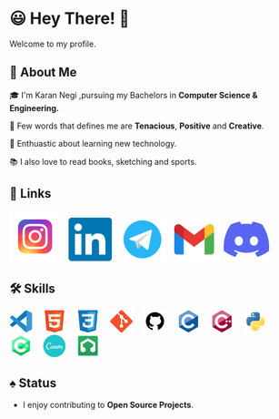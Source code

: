 # 😃 Hey There! 👋

Welcome to my profile. 

## 🚀 About Me
🎓  I'm Karan Negi ,pursuing my Bachelors in **Computer Science & Engineering.**

🧑  Few words that defines me are **Tenacious**, **Positive** and **Creative**.

🎸 Enthuastic about learning new technology.

📚 I also love to read books, sketching and sports.


## 🔗 Links
[![Instagram](./image/Instagram.svg)](https://www.instagram.com/karan.negi22/)
&nbsp;
[![Linkdin](./image/Linkedin.svg)](https://www.linkedin.com/in/karan-negi-959969224/) 
&nbsp;
[![Telegram](./image/Telegram.svg)](https://telegram.me/Knegi_4143) 
&nbsp;
[![Gmail](./image/Gmail.svg)](mailto:knegi4143@gmail.com) 
&nbsp;
[![Discord](./image/discord.svg)](https://discord.com/channels/KR37#2902) 

## 🛠 Skills
<div align="left">
<img alt="VS code" width="40px" src="./image/VS_code.svg" style="padding-right:15px;" />
<img alt="HTML5" width="40px" src="./image/HTML5.svg" style="padding-right:15px;" />
<img alt="CSS3" width="40px" src="./image/CSS3.svg" style="padding-right:15px;" />
<img alt="Git" width="40px" src="./image/Git.svg" style="padding-right:15px;" />
<img alt="GitHub" width="40px" src="./image/GitHub.svg" style="padding-right:15px;" />
<img alt="C" width="40px" src="./image/C.svg" style="padding-right:15px;"/>
<img alt="Cpp" width="40px" src="./image/cpp.svg" style="padding-right:15px;"/>
<img alt="Python" width="40px" src="./image/Python.svg" style="padding-right:15px;"/>  
<img alt="C-sharp" width="40px" src="./image/c-sharp.svg" style="padding-right:15px;"/>
<img alt="Canva" width="40px" src="./image/Canva.svg" style="padding-right:15px;"/>
<img alt="LMMS" width="40px" src="./image/LMMS.svg" style="padding-right:15px;"/>
</div>

## ♠️ Status
- I enjoy contributing to **Open Source Projects**.



<!--
**KaranOO/KaranOO** is a ✨ _special_ ✨ repository because its `README.md` (this file) appears on your GitHub profile.

Here are some ideas to get you started:

- 🔭 I’m currently working on ...
- 🌱 I’m currently learning ...
- 👯 I’m looking to collaborate on ...
- 🤔 I’m looking for help with ...
- 💬 Ask me about ...
- 📫 How to reach me: ...
- 😄 Pronouns: ...
- ⚡ Fun fact: ...
-->
